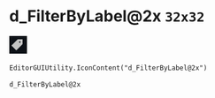 # d_FilterByLabel@2x `32x32`
<img src="/img/d_FilterByLabel@2x.png" width=32 height=32>

``` CSharp
EditorGUIUtility.IconContent("d_FilterByLabel@2x")
```
```
d_FilterByLabel@2x
```
